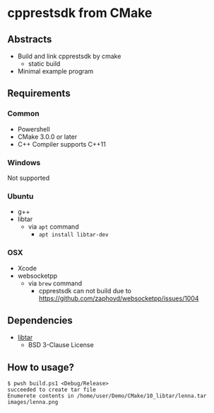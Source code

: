 # cpprestsdk from CMake

## Abstracts

* Build and link cpprestsdk by cmake
  * static build
* Minimal example program

## Requirements

### Common

* Powershell
* CMake 3.0.0 or later
* C++ Compiler supports C++11

### Windows

Not supported

### Ubuntu

* g++
* libtar
  * via `apt` command
    * `apt install libtar-dev`

### OSX

* Xcode
* websocketpp
  * via `brew` command
    * cpprestsdk can not build due to https://github.com/zaphoyd/websocketpp/issues/1004

## Dependencies

* [libtar](https://repo.or.cz/libtar.git)
  * BSD 3-Clause License

## How to usage?

````shell
$ pwsh build.ps1 <Debug/Release>
succeeded to create tar file
Enumerete contents in /home/user/Demo/CMake/10_libtar/lenna.tar
images/lenna.png
````